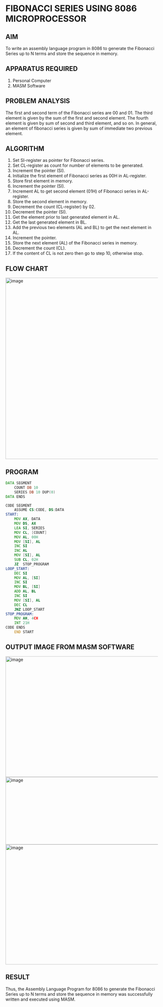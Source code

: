 # FIBONACCI SERIES USING 8086 MICROPROCESSOR

## AIM
To write an assembly language program in 8086 to generate the Fibonacci Series up to N terms and store the sequence in memory.

## APPARATUS REQUIRED


1. Personal Computer
2. MASM Software

## PROBLEM ANALYSIS
The first and second term of the Fibonacci series are 00 and 01. The third element is given by the sum of the first and second element. The fourth element is given by sum of second and third element, and so on. In general, an element of fibonacci series is given by sum of immediate two previous element.

## ALGORITHM
1. Set SI-register as pointer for Fibonacci series.
2. Set CL-register as count for number of elements to be generated.
3. Increment the pointer (SI).
4. Initialize the first element of Fibonacci series as 00H in AL-register.
5. Store first element in memory.
6. Increment the pointer (SI).
7. Increment AL to get second element (01H) of Fibonacci series in AL-register.
8. Store the second element in memory.
9. Decrement the count (CL-register) by 02.
10. Decrement the pointer (SI).
11. Get the element prior to last generated element in AL.
12. Get the last generated element in BL.
13. Add the previous two elements (AL and BL) to get the next element in AL.
14. Increment the pointer.
15. Store the next element (AL) of the Fibonacci series in memory.
16. Decrement the count (CL).
17. If the content of CL is not zero then go to step 10, otherwise stop.

## FLOW CHART
<img width="543" height="597" alt="image" src="https://github.com/user-attachments/assets/00e29f0d-2cc9-419d-aa94-769a685ce582" />








## PROGRAM
```asm
DATA SEGMENT
    COUNT DB 10
    SERIES DB 10 DUP(0)
DATA ENDS

CODE SEGMENT
    ASSUME CS:CODE, DS:DATA
START:           
    MOV AX, DATA
    MOV DS, AX
    LEA SI, SERIES
    MOV CL, [COUNT]
    MOV AL, 00H
    MOV [SI], AL
    INC SI
    INC AL
    MOV [SI], AL
    SUB CL, 02H
    JZ  STOP_PROGRAM
LOOP_START:
    DEC SI
    MOV AL, [SI]
    INC SI
    MOV BL, [SI]
    ADD AL, BL
    INC SI
    MOV [SI], AL
    DEC CL
    JNZ LOOP_START
STOP_PROGRAM:
    MOV AH, 4CH
    INT 21H
CODE ENDS
    END START
```






## OUTPUT IMAGE FROM MASM SOFTWARE

<img width="643" height="397" alt="image" src="https://github.com/user-attachments/assets/b4be7f7f-8784-4375-8d5e-c9ccfa68968f" />



<img width="643" height="222" alt="image" src="https://github.com/user-attachments/assets/a2186cb3-f924-41f5-8dc0-a3d04ded28ad" />




<img width="636" height="395" alt="image" src="https://github.com/user-attachments/assets/25564b43-eff1-498e-a494-24fcd2fd8068" />

## RESULT
Thus, the Assembly Language Program for 8086 to generate the Fibonacci Series up to N terms and store the sequence in memory was successfully written and executed using MASM.
